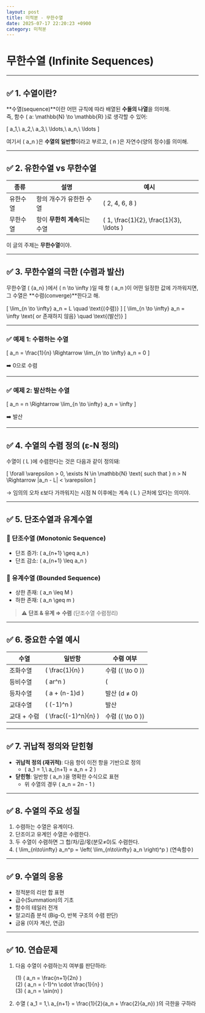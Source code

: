 ```yaml
---
layout: post
title: 미적분 - 무한수열
date: 2025-07-17 22:20:23 +0900
category: 미적분
---
```

# 무한수열 (Infinite Sequences)

---

## ✅ 1. 수열이란?

**수열(sequence)**이란 어떤 규칙에 따라 배열된 **수들의 나열**을 의미해.  
즉, 함수 \( a: \mathbb{N} \to \mathbb{R} \)로 생각할 수 있어:

\[
a_1,\ a_2,\ a_3,\ \ldots,\ a_n,\ \ldots
\]

여기서 \( a_n \)은 **수열의 일반항**이라고 부르고, \( n \)은 자연수(양의 정수)를 의미해.

---

## ✅ 2. 유한수열 vs 무한수열

| 종류       | 설명                                   | 예시                      |
|------------|----------------------------------------|---------------------------|
| 유한수열   | 항의 개수가 유한한 수열                | \( 2, 4, 6, 8 \)          |
| 무한수열   | 항이 **무한히 계속**되는 수열          | \( 1, \frac{1}{2}, \frac{1}{3}, \ldots \) |

이 글의 주제는 **무한수열**이야.

---

## ✅ 3. 무한수열의 극한 (수렴과 발산)

무한수열 \( \{a_n\} \)에서 \( n \to \infty \)일 때 항 \( a_n \)이 어떤 일정한 값에 가까워지면,  
그 수열은 **수렴(converge)**한다고 해.

\[
\lim_{n \to \infty} a_n = L \quad \text{(수렴)}
\]
\[
\lim_{n \to \infty} a_n = \infty \text{ or 존재하지 않음} \quad \text{(발산)}
\]

---

### ✅ 예제 1: 수렴하는 수열

\[
a_n = \frac{1}{n}
\Rightarrow \lim_{n \to \infty} a_n = 0
\]

➡️ 0으로 수렴

---

### ✅ 예제 2: 발산하는 수열

\[
a_n = n \Rightarrow \lim_{n \to \infty} a_n = \infty
\]

➡️ 발산

---

## ✅ 4. 수열의 수렴 정의 (ε-N 정의)

수열이 \( L \)에 수렴한다는 것은 다음과 같이 정의돼:

\[
\forall \varepsilon > 0, \exists N \in \mathbb{N} \text{ such that } n > N \Rightarrow |a_n - L| < \varepsilon
\]

→ 임의의 오차 ε보다 가까워지는 시점 N 이후에는 계속 \( L \) 근처에 있다는 의미야.

---

## ✅ 5. 단조수열과 유계수열

### 🔹 단조수열 (Monotonic Sequence)

- 단조 증가: \( a_{n+1} \geq a_n \)
- 단조 감소: \( a_{n+1} \leq a_n \)

### 🔹 유계수열 (Bounded Sequence)

- 상한 존재: \( a_n \leq M \)
- 하한 존재: \( a_n \geq m \)

> ⚠️ **단조 & 유계 ⇒ 수렴** (단조수열 수렴정리)

---

## ✅ 6. 중요한 수열 예시

| 수열 | 일반항 | 수렴 여부 |
|------|--------|-----------|
| 조화수열 | \( \frac{1}{n} \) | 수렴 (\( \to 0 \)) |
| 등비수열 | \( ar^n \) | \( |r| < 1 \)이면 수렴 |
| 등차수열 | \( a + (n-1)d \) | 발산 (d ≠ 0) |
| 교대수열 | \( (-1)^n \) | 발산 |
| 교대 + 수렴 | \( \frac{(-1)^n}{n} \) | 수렴 (\( \to 0 \)) |

---

## ✅ 7. 귀납적 정의와 닫힌형

- **귀납적 정의 (재귀적)**: 다음 항이 이전 항을 기반으로 정의
  - \( a_1 = 1,\ a_{n+1} = a_n + 2 \)
- **닫힌형**: 일반항 \( a_n \)을 명확한 수식으로 표현
  - 위 수열의 경우 \( a_n = 2n - 1 \)

---

## ✅ 8. 수열의 주요 성질

1. 수렴하는 수열은 유계이다.
2. 단조이고 유계인 수열은 수렴한다.
3. 두 수열이 수렴하면 그 합/차/곱/몫(분모≠0)도 수렴한다.
4. \( \lim_{n\to\infty} a_n^p = \left( \lim_{n\to\infty} a_n \right)^p \) (연속함수)

---

## ✅ 9. 수열의 응용

- 정적분의 리만 합 표현
- 급수(Summation)의 기초
- 함수의 테일러 전개
- 알고리즘 분석 (Big-O, 반복 구조의 수렴 판단)
- 금융 (이자 계산, 연금)

---

## ✅ 10. 연습문제

1. 다음 수열이 수렴하는지 여부를 판단하라:

   (1) \( a_n = \frac{n+1}{2n} \)  
   (2) \( a_n = (-1)^n \cdot \frac{1}{n} \)  
   (3) \( a_n = \sin(n) \)

2. 수열 \( a_1 = 1,\ a_{n+1} = \frac{1}{2}(a_n + \frac{2}{a_n}) \)의 극한을 구하라
